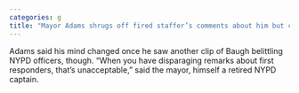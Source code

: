```yaml
---
categories: g
title: "Mayor Adams shrugs off fired staffer’s comments about him but calls antiNYPD rant ‘unacceptable’"
---
```

Adams said his mind changed once he saw another clip of Baugh belittling NYPD officers, though. “When you have disparaging remarks about first responders, that’s unacceptable,” said the mayor, himself a retired NYPD captain.